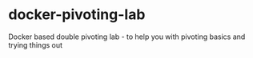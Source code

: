 # docker-pivoting-lab
Docker based double pivoting lab - to help you with pivoting basics and trying things out
